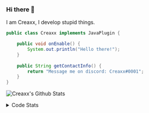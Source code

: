 ### Hi there 👋

I am Creaxx, I develop stupid things. 

```java
public class Creaxx implements JavaPlugin {

    public void onEnable() {
        System.out.println("Hello there!");
    }
    
    public String getContactInfo() {
        return "Message me on discord: Creaxx#0001";
    }
}
```

![Creaxx's Github Stats](https://github-readme-stats.vercel.app/api?username=CreaxxOG&show_icons=true&theme=dark&count_private=true)

<details>
  <summary>Code Stats</summary>

<!--START_SECTION:waka-->
![Lines of code](https://img.shields.io/badge/From%20Hello%20World%20I%27ve%20Written-10%20Thousand%20lines%20of%20code-blue)

**🐱 My GitHub Data** 

> 🏆 285 Contributions in the Year 2021
 > 
> 📦 377.6 kB Used in GitHub's Storage 
 > 
> 🚫 Not Opted to Hire
 > 
> 📜 1 Public Repository 
 > 
> 🔑 4 Private Repositories  
 > 
**I'm an Early 🐤** 

```text
🌞 Morning    27 commits     ████░░░░░░░░░░░░░░░░░░░░░   15.52% 
🌆 Daytime    62 commits     █████████░░░░░░░░░░░░░░░░   35.63% 
🌃 Evening    81 commits     ███████████░░░░░░░░░░░░░░   46.55% 
🌙 Night      4 commits      ░░░░░░░░░░░░░░░░░░░░░░░░░   2.3%

```
📅 **I'm Most Productive on Saturday** 

```text
Monday       23 commits     ███░░░░░░░░░░░░░░░░░░░░░░   13.22% 
Tuesday      11 commits     █░░░░░░░░░░░░░░░░░░░░░░░░   6.32% 
Wednesday    23 commits     ███░░░░░░░░░░░░░░░░░░░░░░   13.22% 
Thursday     14 commits     ██░░░░░░░░░░░░░░░░░░░░░░░   8.05% 
Friday       34 commits     █████░░░░░░░░░░░░░░░░░░░░   19.54% 
Saturday     42 commits     ██████░░░░░░░░░░░░░░░░░░░   24.14% 
Sunday       27 commits     ████░░░░░░░░░░░░░░░░░░░░░   15.52%

```


📊 **This Week I Spent My Time On** 

```text
💬 Programming Languages: 
No Activity Tracked This Week

🔥 Editors: 
No Activity Tracked This Week

```

**I Mostly Code in Java** 

```text
Java                     4 repos             ████████████████░░░░░░░░░   66.67% 
EJS                      1 repo              ████░░░░░░░░░░░░░░░░░░░░░   16.67% 
Kotlin                   1 repo              ████░░░░░░░░░░░░░░░░░░░░░   16.67%

```



 Last Updated on 28/12/2021
<!--END_SECTION:waka-->
</details>

